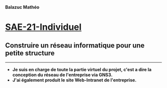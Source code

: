 **Balazuc Mathéo**
# [SAE-21-Individuel](https://github.com/matheobalazuc/SAE-21-Individuel)
## Construire un réseau informatique pour une petite structure
---

 - **Je suis en charge de toute la partie virtuel du projet, c'est a dire la conception du réseau de l'entreprise via GNS3.**
 - **J'ai également produit le site Web-Intranet de l'entreprise.**